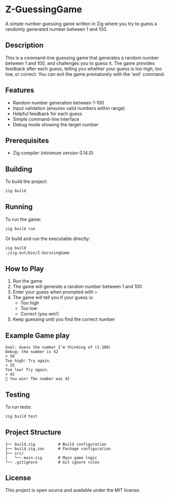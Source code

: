 # Z-GuessingGame

A simple number guessing game written in Zig where you try to guess a randomly generated number between 1 and 100.

## Description

This is a command-line guessing game that generates a random number between 1 and 100, and challenges you to guess it. The game provides feedback after each guess, telling you whether your guess is too high, too low, or correct. You can exit the game prematurely with the 'exit' command.

## Features

- Random number generation between 1-100
- Input validation (ensures valid numbers within range)
- Helpful feedback for each guess
- Simple command-line interface
- Debug mode showing the target number

## Prerequisites

- Zig compiler (minimum version 0.14.0)

## Building

To build the project:

```bash
zig build
```

## Running

To run the game:

```bash
zig build run
```

Or build and run the executable directly:

```bash
zig build
./zig-out/bin/Z-GurssingGame
```

## How to Play

1. Run the game
2. The game will generate a random number between 1 and 100
3. Enter your guess when prompted with `> `
4. The game will tell you if your guess is:
   - Too high
   - Too low  
   - Correct (you win!)
5. Keep guessing until you find the correct number

## Example Game play

```
Goal: Guess the number I'm thinking of (1-100)
Debug: the number is 42
> 50
Too high! Try again.
> 25
Too low! Try again.
> 42
🎉 You win! The number was 42
```

## Testing

To run tests:

```bash
zig build test
```

## Project Structure

```
├── build.zig          # Build configuration
├── build.zig.zon      # Package configuration
├── src/
│   └── main.zig       # Main game logic
└── .gitignore         # Git ignore rules
```

## License

This project is open source and available under the MIT license.
